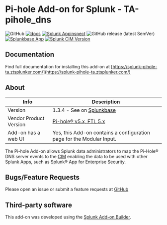 # Pi-hole Add-on for Splunk - TA-pihole_dns

![GitHub](https://img.shields.io/github/license/zachchristensen28/TA-pihole_dns)
[![docs](https://github.com/ZachChristensen28/TA-pihole_dns/actions/workflows/deploy-docs.yml/badge.svg)](https://splunk-pihole-ta.ztsplunker.com/)
[![Splunk Appinspect](https://github.com/ZachChristensen28/TA-pihole_dns/actions/workflows/appinspect.yml/badge.svg)](https://github.com/ZachChristensen28/TA-pihole_dns/actions/workflows/appinspect.yml)
![GitHub release (latest SemVer)](https://img.shields.io/github/v/release/ZachChristensen28/TA-pihole_dns)
[![Splunkbase App](https://img.shields.io/badge/Splunkbase-TA--pihole__dns-blue)](https://splunkbase.splunk.com/app/4505/)
[![Splunk CIM Version](https://img.shields.io/badge/Splunk%20CIM%20Version-5.x%20|%204.x-success)](https://docs.splunk.com/Documentation/CIM/latest/User/Overview)

## Documentation

Find full documentation for installing this add-on at [https://splunk-pihole-ta.ztsplunker.com/](https://splunk-pihole-ta.ztsplunker.com/)

## About

Info | Description
------|-----------
Version | 1.3.4 - See on [Splunkbase](https://splunkbase.splunk.com/app/4505/)
Vendor Product Version | [Pi-hole® v5.x, FTL 5.x](https://pi-hole.net/)
Add-on has a web UI | Yes, this Add-on contains a configuration page for the Modular Input.

The Pi-hole Add-on allows Splunk data administrators to map the Pi-Hole® DNS server events to the [CIM](https://docs.splunk.com/Splexicon:CommonInformationModel) enabling the data to be used with other Splunk Apps, such as Splunk® App for Enterprise Security.

## Bugs/Feature Requests

Please open an issue or submit a feature requests at [GitHub](https://github.com/ZachChristensen28/TA-pihole_dns/issues)

## Third-party software

This add-on was developed using the [Splunk Add-on Builder](https://splunkbase.splunk.com/app/2962).
